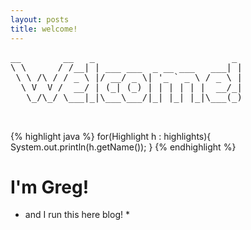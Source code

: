 ```yaml
---
layout: posts
title: welcome!
---
```

<pre>
__        __   _                          _ 
\ \      / /__| | ___ ___  _ __ ___   ___| |
 \ \ /\ / / _ \ |/ __/ _ \| '_ ` _ \ / _ \ |
  \ V  V /  __/ | (_| (_) | | | | | |  __/_|
   \_/\_/ \___|_|\___\___/|_| |_| |_|\___(_)
                                            

</pre>

{% highlight java %}
for(Highlight h : highlights){
    System.out.println(h.getName());
}
{% endhighlight %}

# I'm Greg! 
 * and I run this here blog! *